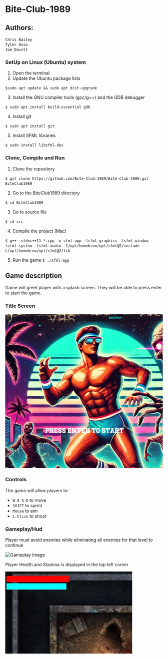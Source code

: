 # Bite-Club-1989

## Authors:

    Chris Bailey
    Tyler Osso
    Joe Davitt

### SetUp on Linux (Ubuntu) system

1. Open the terminal
2. Update the Ubuntu package lists

```
$sudo apt update && sudo apt dist-upgrade
```

3. Install the GNU compiler tools (gcc/g++) and the GDB debugger

```
$ sudo apt install build-essential gdb
```

4. Install git

```
$ sudo apt install git
```

5. Install SFML libraries

```
$ sudo install libsfml-dev
```

### Clone, Compile and Run

1. Clone the repository

```
$ git clone https://github.com/Bite-Club-1989/Bite-Club-1989.git BiteClub1989
```

2. Go to the BiteClub1989 directory

```
$ cd BiteClub1989
```

3. Go to source file

```
$ cd src
```

4. Compile the project (Mac)

```
$ g++ -std=c++11 *.cpp -o sfml-app -lsfml-graphics -lsfml-window -lsfml-system -lsfml-audio -I/opt/homebrew/opt/sfml@2/include -L/opt/homebrew/opt/sfml@2/lib
```

5. Run the game
   `$ ./sfml-app`

## Game description

Game will greet player with a splash screen. They will be able to press enter to start the game.

### Title Screen

![Splashscreen with press enter](/assets/readmeScreenshots/SplashScreen.jpeg)

### Controls

The game will allow players to:
- `W A S D` to move
- `SHIFT` to sprint
- `Mouse` to aim
- `L-Click` to shoot

### Gameplay/Hud

Player must avoid enemies while eliminating all enemies for that level to continue



![Gameplay Image](/assets/readmeScreenshots/gif1.gif)

Player Health and Stamina is displayed in the top left corner

![Health/Sprint](/assets/readmeScreenshots/HealthSprint.jpeg)
